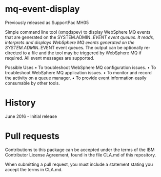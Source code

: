 # mq-event-display
Previously released as SupportPac MH05

Simple command line tool (xmqdspev) to display WebSphere MQ events that are generated on the SYSTEM.ADMIN.*.EVENT event queues.
It reads, interprets and displays WebSphere MQ events generated on the SYSTEM.ADMIN.*.EVENT event queues.
The output can be optionally re-directed to a file and the tool may be triggered by WebSphere MQ if required.
All event messages are supported.

Possible Uses
• To troubleshoot WebSphere MQ configuration issues.
• To troubleshoot WebSphere MQ application issues.
• To monitor and record the activity on a queue manager.
• To provide event information easily consumable by other tools.

History
=======
June 2016 - Initial release


Pull requests
=============
Contributions to this package can be accepted under the terms of the 
IBM Contributor License Agreement, found in the file CLA.md of this repository.

When submitting a pull request, you must include a statement stating you accept the terms in CLA.md.

